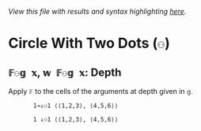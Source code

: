 *View this file with results and syntax highlighting [here](https://mlochbaum.github.io/BQN/help/depth.html).*

# Circle With Two Dots (`⚇`)
    
## `𝔽⚇𝕘 𝕩`, `𝕨 𝔽⚇𝕘 𝕩`: Depth
    
Apply `𝔽` to the cells of the arguments at depth given in `𝕘`.
    
    
           1⊸↓⚇1 ⟨⟨1,2,3⟩, ⟨4,5,6⟩⟩

           1 ↓⚇1 ⟨⟨1,2,3⟩, ⟨4,5,6⟩⟩

    
